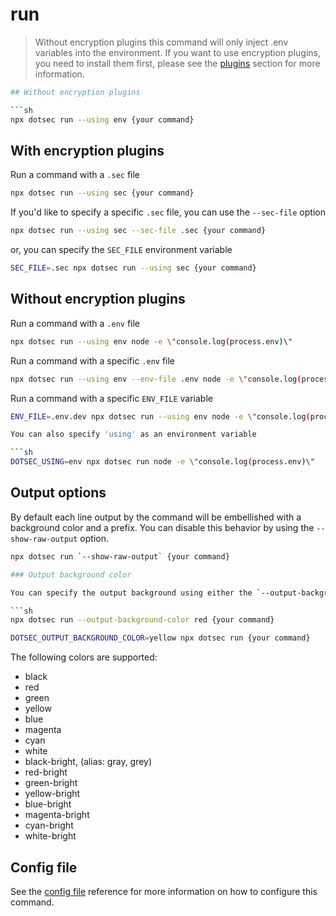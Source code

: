 # run

> Without encryption plugins this command will only inject .env variables into the environment.
> If you want to use encryption plugins, you need to install them first, please see the [plugins](../plugins/README.md) section for more information.

```sh
## Without encryption plugins

```sh
npx dotsec run --using env {your command}
```

## With encryption plugins

Run a command with a `.sec` file

```sh
npx dotsec run --using sec {your command}
```

If you'd like to specify a specific `.sec` file, you can use the `--sec-file` option

```sh
npx dotsec run --using sec --sec-file .sec {your command}
```

or, you can specify the `SEC_FILE` environment variable

```sh
SEC_FILE=.sec npx dotsec run --using sec {your command}
```

## Without encryption plugins

Run a command with a `.env` file

```sh
npx dotsec run --using env node -e \"console.log(process.env)\"
```

Run a command with a specific `.env` file

```sh
npx dotsec run --using env --env-file .env node -e \"console.log(process.env)\"
```

Run a command with a specific `ENV_FILE` variable

```sh
ENV_FILE=.env.dev npx dotsec run --using env node -e \"console.log(process.env)\"
```

```sh
You can also specify 'using' as an environment variable

```sh
DOTSEC_USING=env npx dotsec run node -e \"console.log(process.env)\"
```

## Output options

By default each line output by the command will be embellished with a background color and a prefix. You can disable this behavior by using the `--show-raw-output` option.

```sh
npx dotsec run `--show-raw-output` {your command}
```

```sh
### Output background color

You can specify the output background using either the `--output-background-color` option on the command line, or the `DOTSEC_OUTPUT_BACKGROUND_COLOR` environment variable.

```sh
npx dotsec run --output-background-color red {your command}
```

```sh
DOTSEC_OUTPUT_BACKGROUND_COLOR=yellow npx dotsec run {your command}
```

The following colors are supported:

- black
- red
- green
- yellow
- blue
- magenta
- cyan
- white
- black-bright, (alias: gray, grey)
- red-bright
- green-bright
- yellow-bright
- blue-bright
- magenta-bright
- cyan-bright
- white-bright



## Config file

See the [config file](../reference/config.md) reference for more information on how to configure this command.
